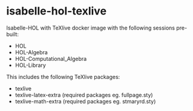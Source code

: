 # isabelle-hol-texlive
Isabelle-HOL with TeXlive docker image with the following sessions pre-built:

* HOL
* HOL-Algebra
* HOL-Computational_Algebra
* HOL-Library

This includes the following TeXlive packages:

* texlive
* texlive-latex-extra (required packages eg. fullpage.sty)
* texlive-math-extra (required packages eg. stmaryrd.sty)
